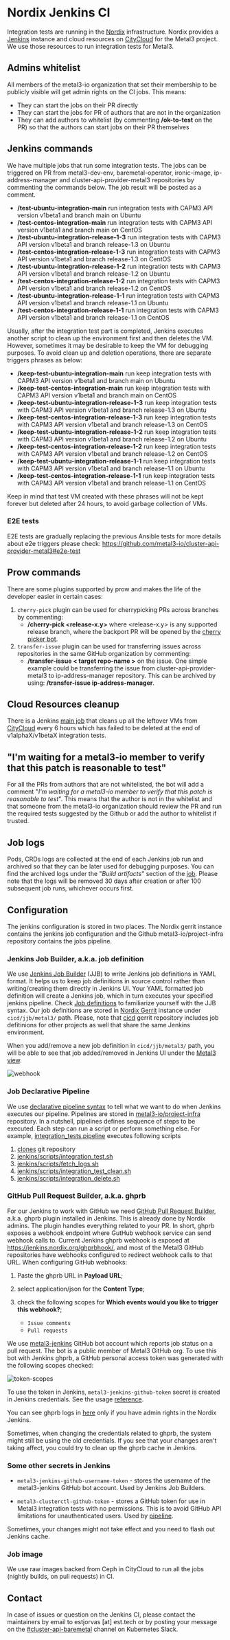# Nordix Jenkins CI

Integration tests are running in the [Nordix](https://www.nordix.org)
infrastructure. Nordix provides a
[Jenkins](https://jenkins.nordix.org/view/Metal3/) instance and cloud resources
on [CityCloud](https://www.citycloud.com/) for the Metal3 project. We use those
resources to run integration tests for Metal3.

## Admins whitelist

All members of the metal3-io organization that set their membership to be
publicly visible will get admin rights on the CI jobs. This means:

* They can start the jobs on their PR directly
* They can start the jobs for PR of authors that are not in the organization
* They can add authors to whitelist (by commenting **/ok-to-test** on the PR) so that
   the authors can start jobs on their PR themselves

## Jenkins commands

We have multiple jobs that run some integration tests. The jobs can be
triggered on PR from metal3-dev-env, baremetal-operator, ironic-image, ip-address-manager
and cluster-api-provider-metal3 repositories by commenting the commands below.
The job result will be posted as a comment.

* **/test-ubuntu-integration-main** run integration tests with CAPM3 API version v1beta1 and branch main on Ubuntu
* **/test-centos-integration-main** run integration tests with CAPM3 API version v1beta1 and branch main on CentOS
* **/test-ubuntu-integration-release-1-3** run integration tests with CAPM3 API version v1beta1 and branch release-1.3 on Ubuntu
* **/test-centos-integration-release-1-3** run integration tests with CAPM3 API version v1beta1 and branch release-1.3 on CentOS
* **/test-ubuntu-integration-release-1-2** run integration tests with CAPM3 API version v1beta1 and branch release-1.2 on Ubuntu
* **/test-centos-integration-release-1-2** run integration tests with CAPM3 API version v1beta1 and branch release-1.2 on CentOS
* **/test-ubuntu-integration-release-1-1** run integration tests with CAPM3 API version v1beta1 and branch release-1.1 on Ubuntu
* **/test-centos-integration-release-1-1** run integration tests with CAPM3 API version v1beta1 and branch release-1.1 on CentOS

Usually, after the integration test part is completed, Jenkins executes another
script to clean up the environment first and then deletes the VM. However, sometimes
it may be desirable to keep the VM for debugging purposes. To avoid clean up
and deletion operations, there are separate triggers phrases as below:

* **/keep-test-ubuntu-integration-main** run keep integration tests with CAPM3 API version v1beta1 and branch main on Ubuntu
* **/keep-test-centos-integration-main** run keep integration tests with CAPM3 API version v1beta1 and branch main on CentOS
* **/keep-test-ubuntu-integration-release-1-3** run keep integration tests with CAPM3 API version v1beta1 and branch release-1.3 on Ubuntu
* **/keep-test-centos-integration-release-1-3** run keep integration tests with CAPM3 API version v1beta1 and branch release-1.3 on CentOS
* **/keep-test-ubuntu-integration-release-1-2** run keep integration tests with CAPM3 API version v1beta1 and branch release-1.2 on Ubuntu
* **/keep-test-centos-integration-release-1-2** run keep integration tests with CAPM3 API version v1beta1 and branch release-1.2 on CentOS
* **/keep-test-ubuntu-integration-release-1-1** run keep integration tests with CAPM3 API version v1beta1 and branch release-1.1 on Ubuntu
* **/keep-test-centos-integration-release-1-1** run keep integration tests with CAPM3 API version v1beta1 and branch release-1.1 on CentOS

Keep in mind that test VM created with these phrases will not be kept forever
but deleted after 24 hours, to avoid garbage collection of VMs.

### E2E tests

E2E tests are gradually replacing the previous Ansible tests for more details about e2e triggers please check: <https://github.com/metal3-io/cluster-api-provider-metal3#e2e-test>

## Prow commands

There are some plugins supported by prow and makes the life of the developer easier in certain cases:

1. `cherry-pick` plugin can be used for cherrypicking PRs across branches by commenting:
   * **/cherry-pick <release-x.y>** where <release-x.y> is any supported release branch, where the backport PR will be opened by the [cherry picker bot](https://github.com/metal3-cherrypick-bot).
1. `transfer-issue` plugin can be used for transferring issues across repositories in the same GitHub organization by commenting:
    * **/transfer-issue < target repo-name >** on the issue. One simple example could be transferring the issue from cluster-api-provider-metal3 to ip-address-manager repository. This can be archived by using: **/transfer-issue ip-address-manager**.

## Cloud Resources cleanup

There is a Jenkins [main job](https://jenkins.nordix.org/view/Metal3%20Periodic/job/metal3_daily_main_integration_tests_cleanup/)
that cleans up all the leftover VMs from
[CityCloud](https://www.citycloud.com/) every 6 hours which has failed to be
deleted at the end of v1alphaX/v1betaX integration tests.

## "I'm waiting for a metal3-io member to verify that this patch is reasonable to test"

For all the PRs from authors that are not whitelisted, the bot will add a
comment "*I'm waiting for a metal3-io member to verify that this patch is reasonable to test*".
This means that the author is not in the whitelist and that someone from the metal3-io organization should
review the PR and run the required tests suggested by the Github or add the author to
whitelist if trusted.

## Job logs

Pods, CRDs logs are collected at the end of each Jenkins job run and
archived so that they can be later used for debugging purposes. You can
find the archived logs under the  "*Build artifacts*" section of the
[job](https://jenkins.nordix.org/view/Metal3/job/metal3_bmo_main_integration_test_ubuntu/).
Please note that the logs will be removed 30 days after creation or after 100 subsequent job runs,
whichever occurs first.

## Configuration

The jenkins configuration is stored in two places. The Nordix gerrit instance
contains the jenkins job configuration and the Github metal3-io/project-infra
repository contains the jobs pipeline.

### Jenkins Job Builder, a.k.a. job definition

We use [Jenkins Job Builder](https://docs.openstack.org/infra/jenkins-job-builder/attic/index.html) (JJB) to
write Jenkins job definitions in YAML format. It helps us to keep job definitions in source control
rather than writing/creating them directly in Jenkins UI. Your YAML formatted job definition
will create a Jenkins job, which in turn executes your specified jenkins pipeline.
Check [Job definitions](https://docs.openstack.org/infra/jenkins-job-builder/attic/definition.html) to
familiarize yourself with the JJB syntax. Our job definitions are stored in [Nordix Gerrit](https://gerrit.nordix.org/admin/repos/infra/cicd)
instance under `cicd/jjb/metal3/` path. Please, note that [cicd](https://gerrit.nordix.org/admin/repos/infra/cicd)
gerrit repository includes job defitinions for other projects as well that share the same Jenkins environment.

When you add/remove a new job definition in `cicd/jjb/metal3/` path, you will be able to see that job
added/removed in Jenkins UI under the [Metal3 view](https://jenkins.nordix.org/view/Metal3/).

![webhook](images/jenkins_metal3_view.png)

### Job Declarative Pipeline

We use [declarative pipeline syntax](https://www.jenkins.io/doc/book/pipeline/syntax/) to tell what we want to do
when Jenkins executes our pipeline. Pipelines are stored in [metal3-io/project-infra](https://github.com/metal3-io/project-infra/tree/main/jenkins/jobs) repository.
In a nutshell, pipelines defines sequence of steps to be executed. Each step can run a script or perform something else. For example, [integration_tests.pipeline](https://github.com/metal3-io/project-infra/blob/main/jenkins/jobs/integration_tests.pipeline) executes following scripts

1. [clones](https://github.com/metal3-io/project-infra/blob/0a6cc3f9f8592914a316c27ea2411ccb48aba7c3/jenkins/jobs/integration_tests.pipeline#L65) git repository
2. [jenkins/scripts/integration_test.sh](https://github.com/metal3-io/project-infra/blob/main/jenkins/scripts/integration_test.sh)
3. [jenkins/scripts/fetch_logs.sh](https://github.com/metal3-io/project-infra/blob/main/jenkins/scripts/fetch_logs.sh)
4. [jenkins/scripts/integration_test_clean.sh](https://github.com/metal3-io/project-infra/blob/main/jenkins/scripts/integration_test_clean.sh)
5. [jenkins/scripts/integration_delete.sh](https://github.com/metal3-io/project-infra/blob/main/jenkins/scripts/integration_delete.sh)

### GitHub Pull Request Builder, a.k.a. ghprb

For our Jenkins to work with GitHub we need [GitHub Pull Request Builder](https://plugins.jenkins.io/ghprb/), a.k.a. ghprb plugin installed in Jenkins. This is already done by Nordix admins. The plugin handles everything related to your PR. In short, ghprb exposes a webhook endpoint where GutHub webhook service can send webhook calls to. Current Jenkins ghprb webhook is exposed at <https://jenkins.nordix.org/ghprbhook/>, and most of the Metal3 GitHub repositories have webhooks configured to redirect webhook calls to that URL.
When configuring GitHub webhooks:

1. Paste the ghprb URL in **Payload URL**;

1. select application/json for the **Content Type**;

1. check the following scopes for **Which events would you like to trigger this webhook?**;

   * `Issue comments`
   * `Pull requests`

We use [metal3-jenkins](https://github.com/metal3-jenkins) GitHub bot account which reports
job status on a pull request. The bot is a public member of Metal3 GitHub org. To use this bot
with Jenkins ghprb, a GitHub personal access token was generated with the following scopes checked:

![token-scopes](../prow/images/token-scopes.png)

To use the token in Jenkins, `metal3-jenkins-github-token` secret is created in Jenkins credentials.
See the usage [reference](https://github.com/metal3-io/project-infra/blob/12660dd59d368c86e471007d86ca781cf2539ec9/jenkins/jobs/integration_tests.pipeline#L3).

You can see ghprb logs in [here](https://jenkins.nordix.org/log/GHPRB/) only if you have admin rights in the Nordix Jenkins.

Sometimes, when changing the credentials related to ghprb, the system might still be using the old credentials. If you see that your changes aren't
taking affect, you could try to clean up the ghprb cache in Jenkins.

### Some other secrets in Jenkins

* `metal3-jenkins-github-username-token` - stores the username of the metal3-jenkins GitHub bot account.
   Used by Jenkins Job Builders.

* `metal3-clusterctl-github-token` - stores a GitHub token for use in Metal3
   integration tests with no permissions. This is to avoid GitHub API limitations for unauthenticated
   users. Used by [pipeline](https://github.com/metal3-io/project-infra/blob/12660dd59d368c86e471007d86ca781cf2539ec9/jenkins/jobs/integration_tests.pipeline#L88).

Sometimes, your changes might not take effect and you need to flash out Jenkins cache.

### Job image

We use raw images backed from Ceph in CityCloud to run all the jobs (nightly builds, on pull requests) in CI.

## Contact

In case of issues or question on the Jenkins CI, please contact the maintainers
by email to estjorvas [at] est.tech or by posting your message on the
[\#cluster-api-baremetal](https://kubernetes.slack.com/messages/CHD49TLE7) channel on Kubernetes Slack.
